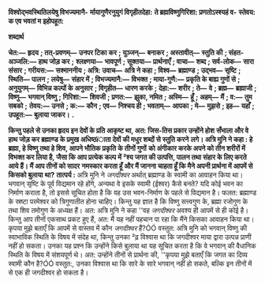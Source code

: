 **विश्वोद्भवस्थितिलयेषु विभज्यमानै-** **र्मायागुणैरनुयुगं विगृहीतदेहा:** **ते ब्रह्मविष्णुगिरिशा: प्रणतोऽस्श्यहं व-** **स्तेवय: क एव भवतां म इहोपहूत:** 

**शब्दार्थ** 

**चेत:—** **हृदय** **; तत्-प्रवणम्—** **उनपर टिका कर** **; युञ्जन्—** **बनाकर** **; अस्तावीत्—** **स्तुति की** **; संहत-अञ्जलि:—** **हाथ जोड़ कर** **;** **श्लक्ष्णया—** **भावपूर्ण** **; सूक्तया—** **प्रार्थनाएँ** **; वाचा—** **शब्द** **; सर्व-लोक—** **सारा संसार** **; गरीयस:—** **सश्माननीय** **; अत्रि: उवाच—** **अत्रि ने कहा** **; विश्व—** **ब्रह्माण्ड** **; उद्भव—** **सृष्टि** **; स्थिति—** **पालन** **; लयेषु—** **संहार में** **; विभज्यमानै:—** **विभक्त** **; माया-गुणै:—** **प्रकृति के बाह्य गुणों से** **; अनुयुगम्—** **विभिन्न कल्पों के अनुसार** **; विगृहीत—** **धारण करके** **; देहा:—** **शरीर** **; ते—** **वे** **; ब्रह्म—** **ब्रह्माजी** **; विष्णु—** **भगवान् विष्णु** **; गिरिशा:—** **शिवजी** **; प्रणत:—** **झुका, नमित** **; अस्मि—** **हूँ** **; अहम्—** **मैं** **; व:—** **तुम सबको** **;** **तेवय:—** **उनसे** **; क:—** **कौन** **; एव—** **निश्चय ही** **; भवताम्—** **आपका** **; मे—** **मुझसे** **; इह—** **यहाँ** **; उपहूत:—** **बुलाया जाकर।** **.** 

**किन्तु पहले से उनका हृदय इन देवों के प्रति आकृष्ट था, अत: जिस-तिस प्रकार उन्होंने होश** **सँभाला और वे हाथ जोड़ कर ब्रह्माण्ड के प्रमुख अधिष्ठïाता देवों की मधुर शब्दों से स्तुति करने** **लगे। अत्रि मुनि ने कहा : हे ब्रह्मा, हे विष्णु तथा हे शिव, आपने भौतिक प्रकृति के तीनों गुणों** **को अंगीकार करके अपने को तीन शरीरों में विभक्त कर लिया है, जैसा कि आप प्रत्येक कल्प** **में ²श्य जगत की उत्पत्ति, पालन तथा संहार के लिए करते आये हैं। मैं आप तीनों को सादर** **नमस्कार करता हूँ और मैं जानना चाहता हूँ कि मैने अपनी प्रार्थना में आपमें से किसको बुलाया** **था?** **तात्पर्य :** अत्रि मुनि ने *जगदीश्वर* अर्थात् ब्रह्माण्ड के स्वामी का आवाहन किया था। भगवान् सृष्टि के पूर्व विद्यमान रहे होंगे, अन्यथा वे इसके स्वामी (ईश्वर) कैसे बनते? यदि कोई भवन का निर्माण कराता है, तो इससे सूचित होता है कि वह उस भवन-निर्माण के पहले से विद्यमान है। फलत: ब्रह्माण्ड के स्रष्टा परमेश्वर को त्रिगुणातीत होना चाहिए। किन्तु यह ज्ञात है कि विष्णु सत्त्वगुण के, ब्रह्मा रजोगुण के तथा शिव तमोगुण के अध्यक्ष हैं। अत: अत्रि मुनि ने कहा ''वह *जगदीश्वर* अवश्य ही आपमें से ही कोई है। किन्तु आप तीनों एकसाथ प्रकट हुए हैं, अत: मैं यह नहीं पहचान पा रहा कि मैंने किसका आवाहन किया था। कृपया मुझे बताएँ कि आपमें से वास्तव में कौन *जगदीश्वर* हैं?ÓÓ वस्तुत: अत्रि मुनि को भगवान् विष्णु की स्वाभाविक स्थिति के विषय में संदेह था, किन्तु उनका ²ढ़ विश्वास था कि जगदीश्वर माया द्वारा उत्पन्न प्राणी नहीं हो सकता। उनका यह प्रश्न कि उन्होंने किसे बुलाया था यह सूचित करता है कि वे भगवान् की वैधानिक स्थिति के विषय में संशयपूर्ण थे। अत: उन्होंने तीनों से प्रार्थना की, ''कृपया मुझे बताएँ कि जगत का दिव्य स्वामी कौन है?ÓÓ वस्तुत:, उनका विश्वास था कि सारे के सारे भगवान् नहीं हो सकते, बल्कि इन तीनों में से एक ही जगदीश्वर हो सकता है।  